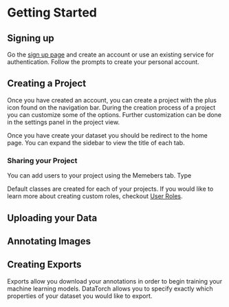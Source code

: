 # Getting Started

## Signing up

Go the [sign up page](https://datatorch.io/auth?tab=register) and create an account or use an
existing service for authentication. Follow the prompts to create your personal
account.

## Creating a Project

Once you have created an account, you can create a project with the plus icon
found on the navigation bar. During the creation process of a project you can
customize some of the options. Further customization can be done in the settings
panel in the project view.

Once you have create your dataset you should be redirect to the home page. You
can expand the sidebar to view the title of each tab.

### Sharing your Project

You can add users to your project using the Memebers tab. Type

Default classes are created for each of your projects. If you would like to learn
more about creating custom roles, checkout [User Roles](/guide/projects.html#user-roles).

## Uploading your Data

## Annotating Images

## Creating Exports

Exports allow you download your annotations in order to begin training your
machine learning models. DataTorch allows you to specify exactly which properties
of your dataset you would like to export.
